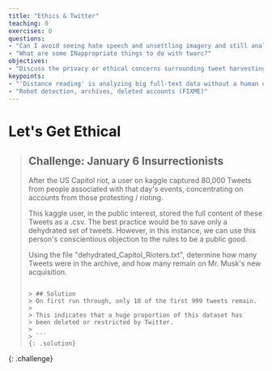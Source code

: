 ```yaml
---
title: "Ethics & Twitter"
teaching: 0
exercises: 0
questions:
- "Can I avoid seeing hate speech and unsettling imagery and still analyze twitter?"
- "What are some INappropriate things to do with twarc?"
objectives:
- "Discuss the privacy or ethical concerns surrounding tweet harvesting. (FIXME)"
keypoints:
- "'Distance reading' is analyzing big full-text data without a human consuming the words"
- "Robot detection, archives, deleted accounts (FIXME)"
---
```


# Let's Get Ethical




> ## Challenge: January 6 Insurrectionists
>
> After the US Capitol riot, a user on kaggle captured 80,000
> Tweets from people associated with that day's events, concentrating
> on accounts from those protesting / rioting.
> 
> This kaggle user, in the public interest, stored the full content of
> these Tweets as a .csv. The best practice would be to save only a 
> dehydrated set of tweets. However, in this instance, we can use this 
> person's conscientious objection to the rules to be a public good.
>
> Using the file "dehydrated_Capitol_Rioters.txt", determine how many
> Tweets were in the archive, and how many remain on Mr. Musk's new
> acquisition. 
>
> ```
>
> > ## Solution
> > On first run through, only 10 of the first 999 tweets remain.
> >
> > This indicates that a huge proportion of this dataset has
> > been deleted or restricted by Twitter.
> >
> > ```
> {: .solution}
{: .challenge}
